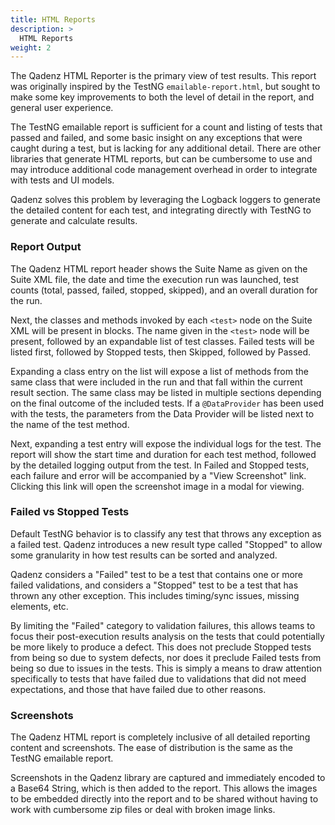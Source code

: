 ```yaml
---
title: HTML Reports
description: >
  HTML Reports
weight: 2
---
```


The Qadenz HTML Reporter is the primary view of test results. This report was originally inspired by the TestNG `emailable-report.html`, but sought to make some key improvements to both the level of detail in the report, and general user experience.

The TestNG emailable report is sufficient for a count and listing of tests that passed and failed, and some basic insight on any exceptions that were caught during a test, but is lacking for any additional detail. There are other libraries that generate HTML reports, but can be cumbersome to use and may introduce additional code management overhead in order to integrate with tests and UI models.

Qadenz solves this problem by leveraging the Logback loggers to generate the detailed content for each test, and integrating directly with TestNG to generate and calculate results.

### Report Output

The Qadenz HTML report header shows the Suite Name as given on the Suite XML file, the date and time the execution run was launched, test counts (total, passed, failed, stopped, skipped), and an overall duration for the run.

Next, the classes and methods invoked by each `<test>` node on the Suite XML will be present in blocks. The name given in the `<test>` node will be present, followed by an expandable list of test classes. Failed tests will be listed first, followed by Stopped tests, then Skipped, followed by Passed.

Expanding a class entry on the list will expose a list of methods from the same class that were included in the run and that fall within the current result section. The same class may be listed in multiple sections depending on the final outcome of the included tests. If a `@DataProvider` has been used with the tests, the parameters from the Data Provider will be listed next to the name of the test method.

Next, expanding a test entry will expose the individual logs for the test. The report will show the start time and duration for each test method, followed by the detailed logging output from the test. In Failed and Stopped tests, each failure and error will be accompanied by a "View Screenshot" link. Clicking this link will open the screenshot image in a modal for viewing.

### Failed vs Stopped Tests

Default TestNG behavior is to classify any test that throws any exception as a failed test. Qadenz introduces a new result type called "Stopped" to allow some granularity in how test results can be sorted and analyzed.

Qadenz considers a "Failed" test to be a test that contains one or more failed validations, and considers a "Stopped" test to be a test that has thrown any other exception. This includes timing/sync issues, missing elements, etc.

By limiting the "Failed" category to validation failures, this allows teams to focus their post-execution results analysis on the tests that could potentially be more likely to produce a defect. This does not preclude Stopped tests from being so due to system defects, nor does it preclude Failed tests from being so due to issues in the tests. This is simply a means to draw attention specifically to tests that have failed due to validations that did not meed expectations, and those that have failed due to other reasons.

### Screenshots

The Qadenz HTML report is completely inclusive of all detailed reporting content and screenshots. The ease of distribution is the same as the TestNG emailable report.

Screenshots in the Qadenz library are captured and immediately encoded to a Base64 String, which is then added to the report. This allows the images to be embedded directly into the report and to be shared without having to work with cumbersome zip files or deal with broken image links.
